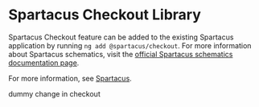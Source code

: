 # Spartacus Checkout Library

Spartacus Checkout feature can be added to the existing Spartacus application by running `ng add @spartacus/checkout`. For more information about Spartacus schematics, visit the [official Spartacus schematics documentation page](https://sap.github.io/spartacus-docs/schematics/).

For more information, see [Spartacus](https://github.com/SAP/spartacus).

dummy change in checkout
